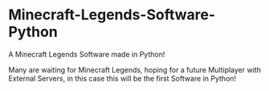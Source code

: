 # Minecraft-Legends-Software-Python
A Minecraft Legends Software made in Python!

Many are waiting for Minecraft Legends, hoping for a future Multiplayer with External Servers, in this case this will be the first Software in Python!

